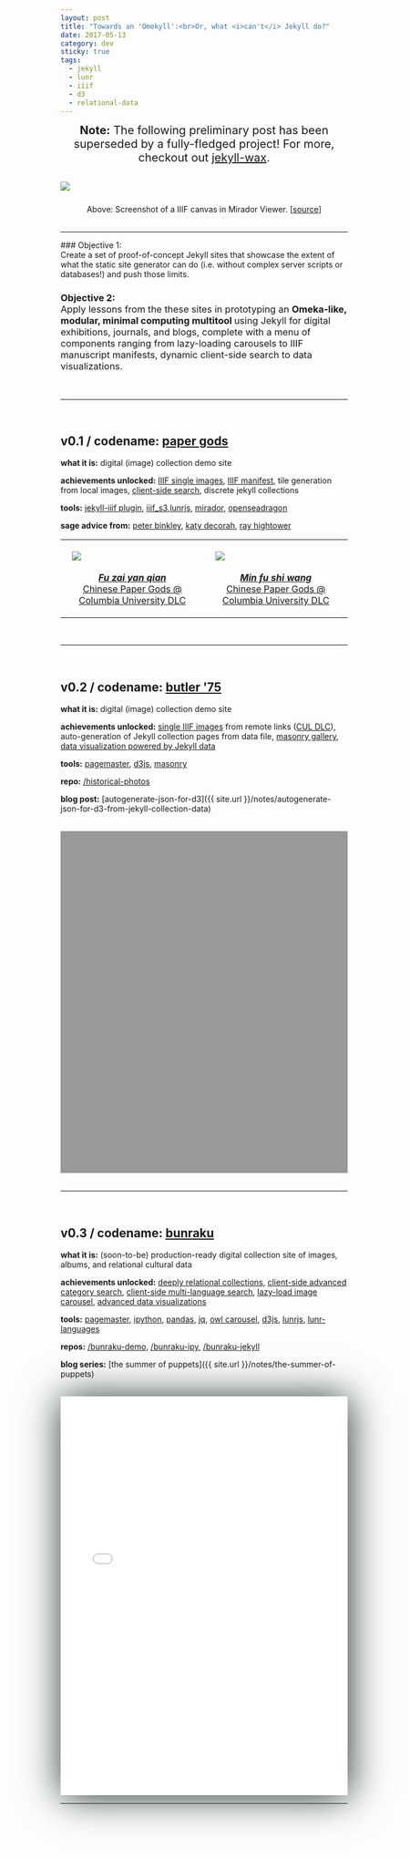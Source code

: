 ```yaml
---
layout: post
title: "Towards an 'Omekyll':<br>Or, what <i>can't</i> Jekyll do?"
date: 2017-05-13
category: dev
sticky: true
tags:
  - jekyll
  - lunr
  - iiif
  - d3
  - relational-data
---
```


<center><div markdown="span" class="alert alert-info" role="alert" style="margin-bottom:30px;font-size:20px;">
  <i class="fa fa-info-circle"></i> <b>Note:</b> The following preliminary post has been superseded by a fully-fledged project! For more, checkout out <a href="{{ site.baseurl }}/projects/wax">jekyll-wax</a>.
</div></center>

<a href="http://projectmirador.org/demo/"><img src="{{ site.baseurl }}/images/mirador.png"/></a>
<center style="padding-top:10px;">Above: Screenshot of a IIIF canvas in Mirador Viewer. [<a href="http://projectmirador.org/demo/">source</a>]</center><br>

<hr/>
### Objective 1:<br><span style="font-weight:400">Create a set of</span> proof-of-concept Jekyll sites <span style="font-weight:400">that showcase the extent of what the static site generator can do (i.e. without complex server scripts or databases!) and push those limits.</span>

### Objective 2:<br><span style="font-weight:400">Apply lessons from the these sites in prototyping an </span>Omeka-like, modular, minimal computing multitool <span style="font-weight:400"> using Jekyll for digital exhibitions, journals, and blogs, complete with a menu of components ranging from lazy-loading carousels to IIIF manuscript manifests, dynamic client-side search to data visualizations.</span>
<br>
<hr/>
<br>

## v0.1 / codename: [paper gods]()

__what it is:__ digital (image) collection demo site

__achievements unlocked:__ [IIIF single images](), [IIIF manifest](), tile generation from local images, [client-side search](), discrete jekyll collections

__tools:__ [jekyll-iiif plugin](https://github.com/pbinkley/jekyll-iiif), [iiif_s3](https://github.com/cmoa/iiif_s3),[lunrjs](https://github.com/olivernn/lunr.js), [mirador](https://github.com/ProjectMirador/mirador), [openseadragon](https://github.com/openseadragon/openseadragon)

__sage advice from:__ [peter binkley](https://pbinkley.github.io/jekyll-iiif/), [katy decorah](http://katydecorah.com/code/lunr-and-jekyll/), [ray hightower](http://rayhightower.com/blog/2016/01/04/how-to-make-lunrjs-jekyll-work-together/)


<center><table>
  <tr>
    <td style="padding:20px">
      <a href="https://dlc.library.columbia.edu/catalog/ldpd:114041"><img src="{{ site.baseurl }}/images/papergod.jpg"/><br><br>
      <center><i><b>Fu zai yan qian</b></i><br>Chinese Paper Gods @ Columbia University DLC</center></a>
    </td>
    <td style="padding:20px">
      <a href="https://dlc.library.columbia.edu/catalog/ldpd:114222"><img src="{{ site.baseurl }}/images/papergod3.jpg" /><br><br>
      <center><i><b>Min fu shi wang</b></i><br>Chinese Paper Gods @ Columbia University DLC</center></a>
    </td>
  </tr>
</table></center>

<br>
<hr/>
<br>

## v0.2 / codename: [butler '75](https://mnyrop.github.io/historical-photos)

__what it is:__ digital (image) collection demo site

__achievements unlocked:__ [single IIIF images](https://mnyrop.github.io/historical-photos/photos/butler-library-painted-red) from remote links ([CUL DLC](https://dlc.library.columbia.edu/catalog/cul:tx95x69pph)), auto-generation of Jekyll collection pages from data file, [masonry gallery](https://mnyrop.github.io/historical-photos/photos/index.html), [data visualization powered by Jekyll data](https://mnyrop.github.io/historical-photos/namegraph)

__tools:__ [pagemaster](https://github.com/mnyrop/pagemaster), [d3js](https://d3js.org/), [masonry](https://unpkg.com/masonry-layout@4.2.0)

__repo:__ [/historical-photos](https://github.com/mnyrop/historical-photos)

__blog post:__ [autogenerate-json-for-d3]({{ site.url }}/notes/autogenerate-json-for-d3-from-jekyll-collection-data)

<br>

<div id="openseadragon1" style="height: 600px;background-color:#999;"></div>
<script src="{{ site.baseurl }}/assets/openseadragon/openseadragon.min.js"></script>
<script type="text/javascript">
    var viewer = OpenSeadragon({
        id: "openseadragon1",
        tileSources: "https://derivativo-1.library.columbia.edu/iiif/2/ldpd:341137/info.json"
    });
</script>

<br>
<hr/>
<br>


## v0.3 / codename: [bunraku](https://mnyrop.github.io/bunraku-demo)

__what it is:__ (soon-to-be) production-ready digital collection site of images, albums, and relational cultural data

__achievements unlocked:__ [deeply relational collections](), [client-side advanced category search](), [client-side multi-language search](), [lazy-load image carousel](), [advanced data visualizations]()

__tools:__ [pagemaster](https://github.com/mnyrop/pagemaster), [ipython](), [pandas](), [jq](), [owl carousel](), [d3js](), [lunrjs](), [lunr-languages]()

__repos:__ [/bunraku-demo](https://github.com/mnyrop/bunraku-demo), [/bunraku-ipy](https://github.com/mnyrop/bunraku-ipy), [/bunraku-jekyll](https://github.com/mnyrop/bunraku-jekyll)

__blog series:__ [the summer of puppets]({{ site.url }}/notes/the-summer-of-puppets)

<br>

<iframe width="100%" height="700" src="//jsfiddle.net/marii_/zkdzy0qq/2/embedded/result,js/" allowfullscreen="allowfullscreen" frameborder="0" style="box-shadow: 2px 2px 4pc #23352a;"></iframe>

<br>
<hr/>
<br>

